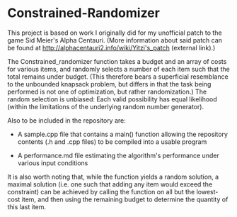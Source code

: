 # Constrained-Randomizer
This project is based on work I originally did for my unofficial patch to the game Sid Meier's Alpha Centauri.  (More information about said patch can be found at http://alphacentauri2.info/wiki/Yitzi's_patch (external link).)

The Constrained_randomizer function takes a budget and an array of costs for various items, and randomly selects a number of each item such that the total remains under budget.  (This therefore bears a superficial resemblance to the unbounded knapsack problem, but differs in that the task being performed is not one of optimization, but rather randomization.)  The random selection is unbiased: Each valid possibility has equal likelihood (within the limitations of the underlying random number generator).

Also to be included in the repository are:

* A sample.cpp file that contains a main() function allowing the repository contents (.h and .cpp files) to be compiled into a usable program
  
* A performance.md file estimating the algorithm's performance under various input conditions

It is also worth noting that, while the function yields a random solution, a maximal solution (i.e. one such that adding any item would exceed the constraint) can be achieved by calling the function on all but the lowest-cost item, and then using the remaining budget to determine the quantity of this last item.
